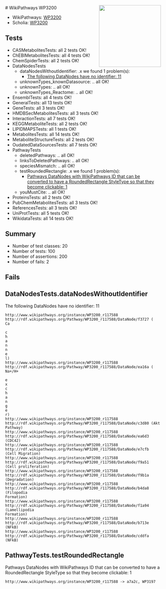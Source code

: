 <img style="float: right; width: 200px" src="https://upload.wikimedia.org/wikipedia/commons/thumb/8/83/Wplogo_with_text_500.png/640px-Wplogo_with_text_500.png" />
# WikiPathways WP3200

* WikiPathways: [WP3200](https://identifiers.org/wikipathways:WP3200)
* Scholia: [WP3200](https://scholia.toolforge.org/wikipathways/WP3200)
## Tests
* CASMetabolitesTests: all 2 tests OK!
* ChEBIMetabolitesTests: all 4 tests OK!
* ChemSpiderTests: all 2 tests OK!
* DataNodesTests
    * dataNodesWithoutIdentifier: .x we found 1 problem(s):
        * [The following DataNodes have no identifier: 11](#8792c491)
    * unknownTypes_knownDatasource: .. all OK!
    * unknownTypes: .. all OK!
    * unknownTypes_Reactome: .. all OK!
* EnsemblTests: all 4 tests OK!
* GeneralTests: all 13 tests OK!
* GeneTests: all 3 tests OK!
* HMDBSecMetabolitesTests: all 3 tests OK!
* InteractionTests: all 7 tests OK!
* KEGGMetaboliteTests: all 2 tests OK!
* LIPIDMAPSTests: all 1 tests OK!
* MetabolitesTests: all 14 tests OK!
* MetaboliteStructureTests: all 2 tests OK!
* OudatedDataSourcesTests: all 7 tests OK!
* PathwayTests
    * deletedPathways: .. all OK!
    * linksToDeletedPathways: .. all OK!
    * speciesMismatch: .. all OK!
    * testRoundedRectangle: .x we found 1 problem(s):
        * [Pathways DataNodes with WikiPathways ID that can be converted to have a RoundedRectangle StyleType so that they become clickable: 1](#9fbad3cb)
    * youMustCite: .. all OK!
* ProteinsTests: all 2 tests OK!
* PubChemMetabolitesTests: all 3 tests OK!
* ReferencesTests: all 3 tests OK!
* UniProtTests: all 5 tests OK!
* WikidataTests: all 14 tests OK!


## Summary

* Number of test classes: 20
* Number of tests: 100
* Number of assertions: 200
* Number of fails: 2

## Fails

<a name="8792c491" />

## DataNodesTests.dataNodesWithoutIdentifier

The following DataNodes have no identifier: 11
```
http://www.wikipathways.org/instance/WP3200_r117588 http://rdf.wikipathways.org/Pathway/WP3200_r117588/DataNode/f3727 (
Ca

c
h
a
n
n
e
l)
http://www.wikipathways.org/instance/WP3200_r117588 http://rdf.wikipathways.org/Pathway/WP3200_r117588/DataNode/ea16a (
Na+/H+

e
x
c
h
a
n
g
e
r)
http://www.wikipathways.org/instance/WP3200_r117588 http://rdf.wikipathways.org/Pathway/WP3200_r117588/DataNode/c3d80 (Akt
Pathway)
http://www.wikipathways.org/instance/WP3200_r117588 http://rdf.wikipathways.org/Pathway/WP3200_r117588/DataNode/ea6d3 (CDC42)
http://www.wikipathways.org/instance/WP3200_r117588 http://rdf.wikipathways.org/Pathway/WP3200_r117588/DataNode/e7cfb (Cell Migration)
http://www.wikipathways.org/instance/WP3200_r117588 http://rdf.wikipathways.org/Pathway/WP3200_r117588/DataNode/f9a51 (Cell proliferation)
http://www.wikipathways.org/instance/WP3200_r117588 http://rdf.wikipathways.org/Pathway/WP3200_r117588/DataNode/f9b1a (Degradation)
http://www.wikipathways.org/instance/WP3200_r117588 http://rdf.wikipathways.org/Pathway/WP3200_r117588/DataNode/b4da8 (Filopodia
Formation)
http://www.wikipathways.org/instance/WP3200_r117588 http://rdf.wikipathways.org/Pathway/WP3200_r117588/DataNode/f1a94 (Lamellipodia
Formation)
http://www.wikipathways.org/instance/WP3200_r117588 http://rdf.wikipathways.org/Pathway/WP3200_r117588/DataNode/b713e (NFkB)
http://www.wikipathways.org/instance/WP3200_r117588 http://rdf.wikipathways.org/Pathway/WP3200_r117588/DataNode/cddfa (NFkB)
```

<a name="9fbad3cb" />

## PathwayTests.testRoundedRectangle

Pathways DataNodes with WikiPathways ID that can be converted to have a RoundedRectangle StyleType so that they become clickable: 1
```
http://www.wikipathways.org/instance/WP3200_r117588 -> a7a2c, WP3197
 ```

